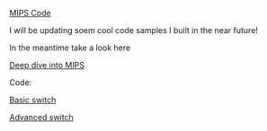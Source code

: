 [MIPS Code](https://github.com/avipars/CS-Resources/tree/main/mips)

I will be updating soem cool code samples I built in the near future!

In the meantime take a look here 

[Deep dive into MIPS](https://tech.aviparshan.com/2022/06/my-dive-into-computer-architecture.html)

Code: 

[Basic switch](https://github.com/avipars/CS-Resources/blob/main/mips/basic_switches.asm)

[Advanced switch](https://github.com/avipars/CS-Resources/blob/main/mips/adv_switches.asm)

